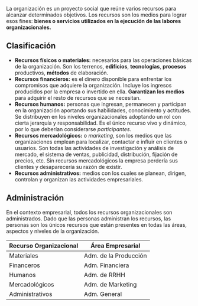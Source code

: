 La organización es un proyecto social que reúne varios recursos para alcanzar determinados objetivos. Los recursos son los medios para lograr esos fines: **bienes o servicios utilizados en la ejecución de las labores organizacionales.**

## Clasificación

- **Recursos físicos o materiales:** necesarios para las operaciones básicas de la organización. Son los terrenos, **edificios**, **tecnologías**, **procesos** productivos, **métodos** de elaboración.
- **Recursos financieros:** es el dinero disponible para enfrentar los compromisos que adquiere la organización. Incluye los ingresos producidos por la empresa o invertido en ella. **Garantizan los medios** para adquirir el resto de recursos que se necesitan.
- **Recursos humanos:** personas que ingresan, permanecen y participan en la organización aportando sus habilidades, conocimiento y actitudes. Se distribuyen en los niveles organizacionales adoptando un rol con cierta jerarquía y responsabilidad. Es el único recurso vivo y dinámico, por lo que deberían considerarse _participantes_.
- **Recursos mercadológicos:** o _marketing,_ son los medios que las organizaciones emplean para localizar, contactar e influir en clientes o usuarios. Son todas las actividades de investigación y análisis de mercado, el sistema de ventas, publicidad, distribución, fijación de precios, etc. Sin recursos mercadológicos la empresa perdería sus clientes y desaparecería su razón de existir.
- **Recursos administrativos:** medios con los cuales se planean, dirigen, controlan y organizan las actividades empresariales.

## Administración

En el contexto empresarial, todos los recursos organizacionales son administrados. Dado que las personas administran los recursos, las personas son los únicos recursos que están presentes en todas las áreas, aspectos y niveles de la organización.

| Recurso Organizacional | Área Empresarial      |
| ---------------------- | --------------------- |
| Materiales             | Adm. de la Producción |
| Financeros             | Adm. Financiera       |
| Humanos                | Adm. de RRHH          |
| Mercadológicos         | Adm. de Marketing     |
| Administrativos        | Adm. General          |
